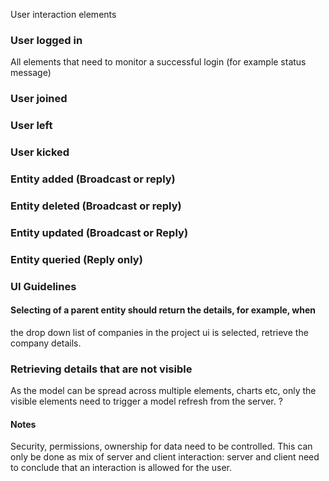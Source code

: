 User interaction elements

### User logged in
All elements that need to monitor a successful login (for example status message)

### User joined 

### User left

### User kicked 

### Entity added (Broadcast or reply)
### Entity deleted (Broadcast or reply)
### Entity updated (Broadcast or Reply)
### Entity queried (Reply only)



### UI Guidelines

#### Selecting of a parent entity should return the details, for example, when 
the drop down list of companies in the project ui is selected, retrieve the 
company details.

### Retrieving details that are not visible
As the model can be spread across multiple elements, charts etc, only the visible 
elements need to trigger a model refresh from the server. ?


#### Notes
Security, permissions, ownership for data need to be controlled. This can only be done 
as mix of server and client interaction: server and client need to conclude that an interaction
is allowed for the user.